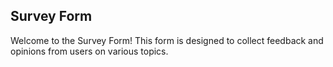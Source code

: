 ## Survey Form
<p>Welcome to the Survey Form! This form is designed to collect feedback and opinions from users on various topics. </p>
